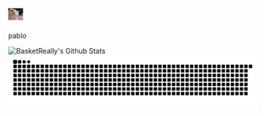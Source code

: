 ## <img src="https://github.com/ProgramFreakHD/ProgramFreakHD/blob/main/Pictures/cat.gif" width="30">

pablo


<img align="left" alt="BasketReally's Github Stats" src="https://github-readme-stats.vercel.app/api?username=BasketReally&theme=radical&show_icons=true&hide_border=true" />


<img align="center" alt="lmao" src="https://raw.githubusercontent.com/BasketReally/BasketReally/main/data/github-contribution-grid-snake.svg"/>
